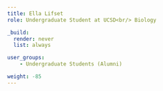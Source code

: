 ```yaml
---
title: Ella Lifset
role: Undergraduate Student at UCSD<br/> Biology

_build:
  render: never
  list: always

user_groups:
    - Undergraduate Students (Alumni)

weight: -85
---
```

